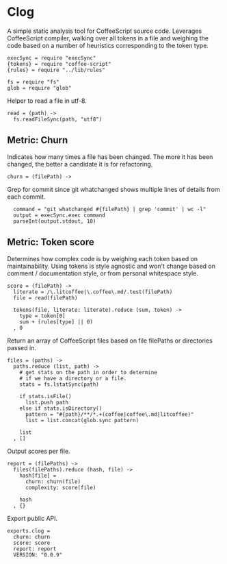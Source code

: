 # Clog

A simple static analysis tool for CoffeeScript source code.
Leverages CoffeeScript compiler, walking over all tokens
in a file and weighing the code based on a number of heuristics
corresponding to the token type.

    execSync = require "execSync"
    {tokens} = require "coffee-script"
    {rules} = require "../lib/rules"

    fs = require "fs"
    glob = require "glob"

Helper to read a file in utf-8.

    read = (path) ->
      fs.readFileSync(path, "utf8")

## Metric: Churn

Indicates how many times a file has been changed. The more
it has been changed, the better a candidate it is for refactoring.

    churn = (filePath) ->

Grep for commit since git whatchanged shows
multiple lines of details from each commit.

      command = "git whatchanged #{filePath} | grep 'commit' | wc -l"
      output = execSync.exec command
      parseInt(output.stdout, 10)

## Metric: Token score

Determines how complex code is by weighing each token
based on maintainability. Using tokens is style agnostic
and won't change based on comment / documentation style,
or from personal whitespace style.

    score = (filePath) ->
      literate = /\.litcoffee|\.coffee\.md/.test(filePath)
      file = read(filePath)

      tokens(file, literate: literate).reduce (sum, token) ->
        type = token[0]
        sum + (rules[type] || 0)
      , 0

Return an array of CoffeeScript files based on file filePaths
or directories passed in.

    files = (paths) ->
      paths.reduce (list, path) ->
        # get stats on the path in order to determine
        # if we have a directory or a file.
        stats = fs.lstatSync(path)

        if stats.isFile()
          list.push path
        else if stats.isDirectory()
          pattern = "#{path}/**/*.+(coffee|coffee\.md|litcoffee)"
          list = list.concat(glob.sync pattern)

        list
      , []

Output scores per file.

    report = (filePaths) ->
      files(filePaths).reduce (hash, file) ->
        hash[file] =
          churn: churn(file)
          complexity: score(file)

        hash
      , {}

Export public API.

    exports.clog =
      churn: churn
      score: score
      report: report
      VERSION: "0.0.9"
